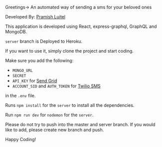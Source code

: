 Greetings-> An automated way of sending a sms for your beloved ones

Developed By: [Pramish Luitel](https://pramishluitel.netlify.com)

This application is developed using React, express-graphql, GraphQL and MongoDB.

`server` branch is Deployed to Heroku.

If you want to use it, simply clone the project and start coding.

Make sure you add the following:

- `MONGO_URL`
- `SECRET`
- `API_KEY` for [Send Grid](https://sendgrid.com/docs/for-developers/sending-email/quickstart-nodejs/)
- `ACCOUNT_SID` and `AUTH_TOKEN` for [Twilio SMS](https://www.twilio.com/)

in the `.env` file.

Runs `npm install` for the `server` to install all the dependencies.

Run `npm run dev` for `nodemon` for the `server`.

Please do not try to push into the master and server branch. If you would like to add, please create new branch and push.

Happy Coding!
